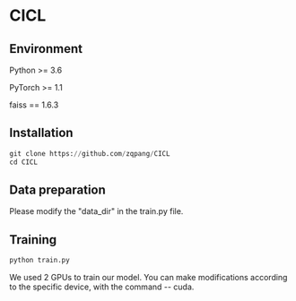 # CICL

## Environment
Python >= 3.6

PyTorch >= 1.1

faiss == 1.6.3

## Installation
```python
git clone https://github.com/zqpang/CICL
cd CICL
```
## Data preparation
Please modify the "data_dir" in the train.py file.

## Training
```python
python train.py
```
We used 2 GPUs to train our model. You can make modifications according to the specific device, with the command -- cuda.
